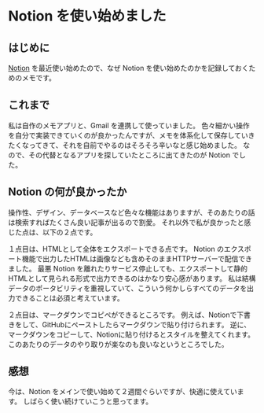 # Notion を使い始めました

## はじめに

[Notion](https://www.notion.so/) を最近使い始めたので、なぜ Notion を使い始めたのかを記録しておくためのメモです。

## これまで

私は自作のメモアプリと、Gmail を連携して使っていました。
色々細かい操作を自分で実装できていくのが良かったんですが、メモを体系化して保存していきたくなってきて、それを自前でやるのはそろそろ辛いなと感じ始めました。
なので、その代替となるアプリを探していたところに出てきたのが Notion でした。

## Notion の何が良かったか

操作性、デザイン、データベースなど色々な機能はありますが、そのあたりの話は検索すればたくさん良い記事が出るので割愛。
それ以外で私が良かったと感じた点は、以下の２点です。

１点目は、HTMLとして全体をエクスポートできる点です。
Notion のエクスポート機能で出力したHTMLは画像なども含めそのままHTTPサーバーで配信できました。
最悪 Notion を離れたりサービス停止しても、エクスポートして静的HTMLとして見られる形式で出力できるのはかなり安心感があります。
私は結構データのポータビリティを重視していて、こういう何かしらすべてのデータを出力できることは必須と考えています。

２点目は、マークダウンでコピペができるところです。
例えば、Notionで下書きをして、GitHubにペーストしたらマークダウンで貼り付けられます。
逆に、マークダウンをコピーして、Notionに貼り付けるとスタイルを整えてくれます。
このあたりのデータのやり取りが楽なのも良いなというところでした。

## 感想

今は、Notion をメインで使い始めて２週間ぐらいですが、快適に使えています。
しばらく使い続けていこうと思ってます。
